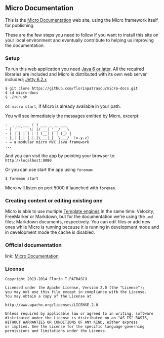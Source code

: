 ## Micro Documentation

This is the [Micro Documentation](http://micro-docs.simplegames.ca) web site, using the Micro framework itself for publishing.

These are the few steps you need to follow if you want to install this site on your local environment and eventually contribute to helping us improving the documentation.

### Setup

To run this web application you need [Java 6 or later](http://www.oracle.com/technetwork/java/javase/downloads/index.html). All the required libraries are included and Micro is distributed with its own web server included; [Jetty 6.2.x](http://jetty.codehaus.org/jetty/)

    $ git clone https://github.com/florinpatrascu/micro-docs.git
    $ cd micro-docs
    $ ./run.sh
    
or: `micro start`, if Micro is already available in your path.
    

You will see immediately the messages emitted by Micro, excerpt:
    
    -  _ __ ___ ( ) ___ _ __ ___ 
    - | '_ ` _ \| |/ __| '__/ _ \ 
    - | | | | | | | (__| | | (_) |
    - |_| |_| |_|_|\___|_|  \___/  (x.y.z)
    - = a modular micro MVC Java framework
    ...
   
And you can visit the app by pointing your browser to: `http://localhost:8080`

Or you can use start the app using `foreman`:

    $ foreman start

Micro will listen on port 5000 if launched with `foreman`.
    
### Creating content or editing existing one

Micro is able to use multiple [Template engines](http://micro-docs.simplegames.ca/views/engines.md) in the same time: Velocity, FreeMarker or Markdown, but for the documentation we're using the `.md` files; Markdown documents, respectively. You can edit files or add new ones while Micro is running because it is running in development mode and in development mode the cache is disabled.

### Official documentation

link: [Micro Documentation](http://micro-docs.simplegames.ca)

### License ###

    Copyright 2013-2014 Florin T.PATRASCU

    Licensed under the Apache License, Version 2.0 (the "License");
    you may not use this file except in compliance with the License.
    You may obtain a copy of the License at

    http://www.apache.org/licenses/LICENSE-2.0

    Unless required by applicable law or agreed to in writing, software
    distributed under the License is distributed on an "AS IS" BASIS,
    WITHOUT WARRANTIES OR CONDITIONS OF ANY KIND, either express
    or implied. See the License for the specific language governing
    permissions and limitations under the License.
    

